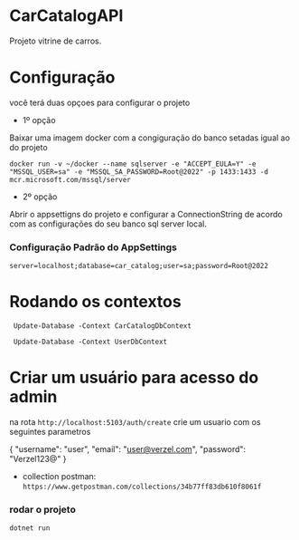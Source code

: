 # CarCatalogAPI

Projeto vitrine de carros.

# Configuração

você terá duas opçoes para configurar o projeto

- 1º opção

Baixar uma imagem docker com a congiguração do banco setadas igual ao do projeto

```
docker run -v ~/docker --name sqlserver -e "ACCEPT_EULA=Y" -e "MSSQL_USER=sa" -e "MSSQL_SA_PASSWORD=Root@2022" -p 1433:1433 -d mcr.microsoft.com/mssql/server
```

- 2º opção

Abrir o appsettigns do projeto e configurar a ConnectionString de acordo com as configurações do seu banco sql server local.

### Configuração Padrão do AppSettings

```
server=localhost;database=car_catalog;user=sa;password=Root@2022
```

# Rodando os contextos

```
 Update-Database -Context CarCatalogDbContext
```

```
 Update-Database -Context UserDbContext
```


# Criar um usuário para acesso do admin

na rota `http://localhost:5103/auth/create` crie um usuario com os seguintes parametros

{
  "username": "user",
  "email": "user@verzel.com",
  "password": "Verzel123@"
}

- collection postman: `https://www.getpostman.com/collections/34b77ff83db610f8061f`


### rodar o projeto

`dotnet run`
